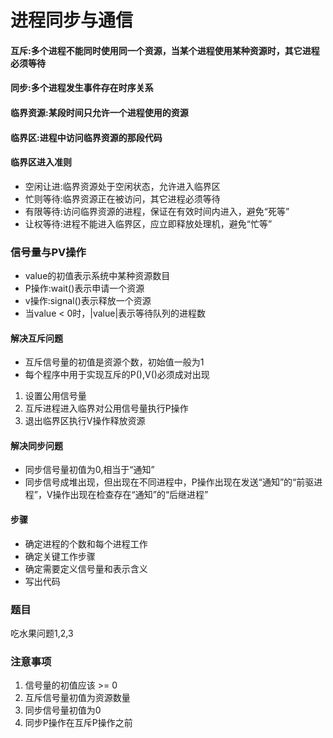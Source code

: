 # 进程同步与通信
#### 互斥:多个进程不能同时使用同一个资源，当某个进程使用某种资源时，其它进程必须等待
#### 同步:多个进程发生事件存在时序关系
#### 临界资源:某段时间只允许一个进程使用的资源
#### 临界区:进程中访问临界资源的那段代码
#### 临界区进入准则
- 空闲让进:临界资源处于空闲状态，允许进入临界区
- 忙则等待:临界资源正在被访问，其它进程必须等待
- 有限等待:访问临界资源的进程，保证在有效时间内进入，避免“死等”
- 让权等待:进程不能进入临界区，应立即释放处理机，避免“忙等”
### 信号量与PV操作
- value的初值表示系统中某种资源数目
- P操作:wait()表示申请一个资源
- v操作:signal()表示释放一个资源
- 当value < 0时，|value|表示等待队列的进程数
#### 解决互斥问题
- 互斥信号量的初值是资源个数，初始值一般为1
- 每个程序中用于实现互斥的P(),V()必须成对出现
1. 设置公用信号量
2. 互斥进程进入临界对公用信号量执行P操作
3. 退出临界区执行V操作释放资源
#### 解决同步问题
- 同步信号量初值为0,相当于“通知”
- 同步信号成堆出现，但出现在不同进程中，P操作出现在发送“通知”的“前驱进程”，V操作出现在检查存在“通知”的“后继进程”
#### 步骤
- 确定进程的个数和每个进程工作
- 确定关键工作步骤
- 确定需要定义信号量和表示含义
- 写出代码
### 题目
吃水果问题1,2,3
### 注意事项
1. 信号量的初值应该 >= 0
2. 互斥信号量初值为资源数量
3. 同步信号量初值为0
4. 同步P操作在互斥P操作之前